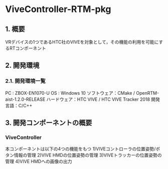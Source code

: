 # ViveController-RTM-pkg

## 1. 概要
VRデバイスの1つであるHTC社のVIVEを対象として，その機能の利用を可能にするRTコンポーネント

## 2. 開発環境
### 2.1. 開発環境一覧
  PC : ZBOX-EN1070-U
  OS : Windows 10
  ソフトウェア：CMake / OpenRTM-aist-1.2.0-RELEASE
  ハードウェア：HTC VIVE / HTC VIVE Tracker 2018
  開発言語：C/C++


## 3. 開発コンポーネントの概要
### ViveController
本コンポーネントは以下の4つの機能をもつ
1)VIVEコントローラの位置姿勢/ボタン情報の管理
2)VIVE HMDの位置姿勢の管理
3)VIVEトラッカーの位置姿勢の管理
4)VIVE HMDへの画像の出力
